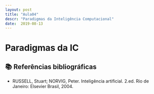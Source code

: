 ```yaml
---
layout: post
title: "Aula04"
descr: "Paradigmas da Inteligência Computacional"
date:  2019-08-13
---
```


# Paradigmas da IC

## 📚 Referências bibliográficas

- RUSSELL, Stuart; NORVIG, Peter. Inteligência artificial. 2.ed. Rio de Janeiro: Elsevier Brasil, 2004.
